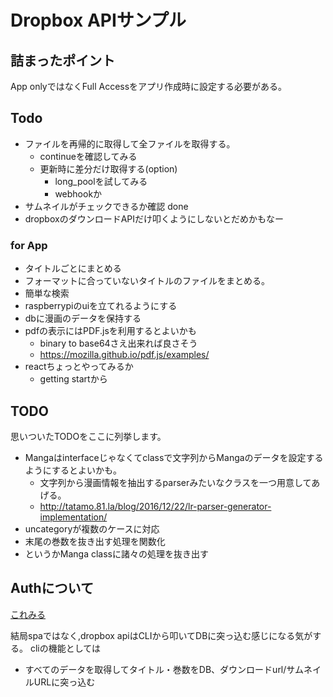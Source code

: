 # Dropbox APIサンプル

## 詰まったポイント
App onlyではなくFull Accessをアプリ作成時に設定する必要がある。

## Todo

- ファイルを再帰的に取得して全ファイルを取得する。 
  - continueを確認してみる
  - 更新時に差分だけ取得する(option)
    - long_poolを試してみる
    - webhookか
- サムネイルがチェックできるか確認 done
- dropboxのダウンロードAPIだけ叩くようにしないとだめかもなー

### for App

- タイトルごとにまとめる
- フォーマットに合っていないタイトルのファイルをまとめる。
- 簡単な検索
- raspberrypiのuiを立てれるようにする
- dbに漫画のデータを保持する
- pdfの表示にはPDF.jsを利用するとよいかも
  - binary to base64さえ出来れば良さそう
  - https://mozilla.github.io/pdf.js/examples/
- reactちょっとやってみるか
  - getting startから


## TODO
思いついたTODOをここに列挙します。

- Mangaはinterfaceじゃなくてclassで文字列からMangaのデータを設定するようにするとよいかも。
  - 文字列から漫画情報を抽出するparserみたいなクラスを一つ用意してあげる。
  - http://tatamo.81.la/blog/2016/12/22/lr-parser-generator-implementation/
- uncategoryが複数のケースに対応
- 末尾の巻数を抜き出す処理を関数化
- というかManga classに諸々の処理を抜き出す

## Authについて

[これみる](https://developers.dropbox.com/ja-jp/oauth-guide)

結局spaではなく,dropbox apiはCLIから叩いてDBに突っ込む感じになる気がする。
cliの機能としては
- すべてのデータを取得してタイトル・巻数をDB、ダウンロードurl/サムネイルURLに突っ込む